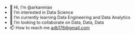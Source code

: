 - 👋 Hi, I’m @arkamniax
- 👀 I’m interested in Data Science
- 🌱 I’m currently learning Data Engineering and Data Analytics
- 💞️ I’m looking to collaborate on Data, Data, Data
- 📫 How to reach me adb176@gmail.com

<!---
arkamniax/arkamniax is a ✨ special ✨ repository because its `README.md` (this file) appears on your GitHub profile.
You can click the Preview link to take a look at your changes.
--->
